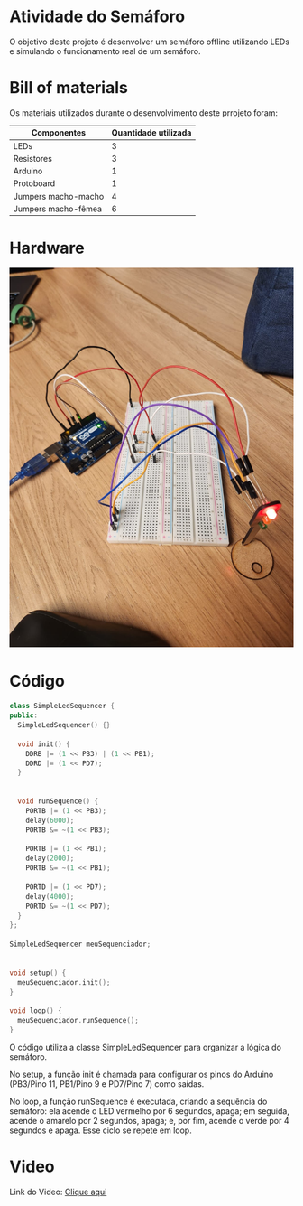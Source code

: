# Atividade do Semáforo
O objetivo deste projeto é desenvolver um semáforo offline utilizando LEDs e simulando o funcionamento real de um semáforo.

# Bill of materials
Os materiais utilizados durante o desenvolvimento deste prrojeto foram:

**Componentes** | **Quantidade utilizada** 
|----------|----------|
| LEDs | 3 |
| Resistores | 3 | 
| Arduino | 1 | 
| Protoboard |  1 | 
|  Jumpers macho-macho | 4 | 
|  Jumpers macho-fêmea |  6 | 

# Hardware
<img src="Semaforo.jpeg">

# Código

```C++
class SimpleLedSequencer {
public:
  SimpleLedSequencer() {}

  void init() {
    DDRB |= (1 << PB3) | (1 << PB1);
    DDRD |= (1 << PD7);
  }


  void runSequence() {
    PORTB |= (1 << PB3);   
    delay(6000);
    PORTB &= ~(1 << PB3);  
    
    PORTB |= (1 << PB1);   
    delay(2000);
    PORTB &= ~(1 << PB1);  
    
    PORTD |= (1 << PD7);   
    delay(4000);
    PORTD &= ~(1 << PD7);  
  }
};

SimpleLedSequencer meuSequenciador;


void setup() {
  meuSequenciador.init();
}

void loop() {
  meuSequenciador.runSequence();
}
```
O código utiliza a classe SimpleLedSequencer para organizar a lógica do semáforo.

No setup, a função init é chamada para configurar os pinos do Arduino (PB3/Pino 11, PB1/Pino 9 e PD7/Pino 7) como saídas.

No loop, a função runSequence é executada, criando a sequência do semáforo: ela acende o LED vermelho por 6 segundos, apaga; em seguida, acende o amarelo por 2 segundos, apaga; e, por fim, acende o verde por 4 segundos e apaga. Esse ciclo se repete em loop.

# Video
Link do Video: [Clique aqui](https://youtube.com/shorts/nrvEAICiETE?feature=share)
